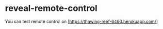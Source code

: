 # reveal-remote-control

You can test remote control on [https://thawing-reef-6460.herokuapp.com/]

[https://thawing-reef-6460.herokuapp.com/]:https://thawing-reef-6460.herokuapp.com/
